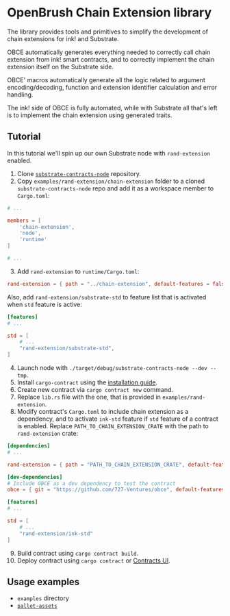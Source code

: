 # OpenBrush Chain Extension library

The library provides tools and primitives to simplify the development of chain 
extensions for ink! and Substrate.

OBCE automatically generates everything needed to correctly call chain extension
from ink! smart contracts, and to correctly implement the chain extension
itself on the Substrate side.

OBCE' macros automatically generate all the logic related to argument encoding/decoding,
function and extension identifier calculation and error handling.

The ink! side of OBCE is fully automated, while with Substrate all that's left is to
implement the chain extension using generated traits.

## Tutorial

In this tutorial we'll spin up our own Substrate node with `rand-extension` enabled.

1. Clone [`substrate-contracts-node`](https://github.com/Cardinal-Cryptography/substrate-contracts-node) repository.
2. Copy `examples/rand-extension/chain-extension` folder to a cloned `substrate-contracts-node` repo and add it as a workspace member to `Cargo.toml`:

```toml
# ...

members = [
    'chain-extension',
    'node',
    'runtime'
]

# ...
```

3. Add `rand-extension` to `runtime/Cargo.toml`:

```toml
rand-extension = { path = "../chain-extension", default-features = false, features = ["substrate"] }
```

Also, add `rand-extension/substrate-std` to feature list that is activated
when `std` feature is active:

```toml
[features]
# ...

std = [
    # ...
    "rand-extension/substrate-std",
]
```

4. Launch node with `./target/debug/substrate-contracts-node --dev --tmp`.
5. Install `cargo-contract` using the [installation guide](https://github.com/paritytech/cargo-contract#installation).
6. Create new contract via `cargo contract new` command.
7. Replace `lib.rs` file with the one, that is provided in `examples/rand-extension`.
8. Modify contract's `Cargo.toml` to include chain extension as a dependency,
and to activate `ink-std` feature if `std` feature of a contract is enabled. Replace `PATH_TO_CHAIN_EXTENSION_CRATE` with the path to `rand-extension` crate:

```toml
[dependencies]
# ...

rand-extension = { path = "PATH_TO_CHAIN_EXTENSION_CRATE", default-features = false, features = ["ink"] }

[dev-dependencies]
# Include OBCE as a dev dependency to test the contract
obce = { git = "https://github.com/727-Ventures/obce", default-features = false, features = ["ink-std"] }

[features]
# ...

std = [
    # ...
    "rand-extension/ink-std"
]
```
9. Build contract using `cargo contract build`.
10. Deploy contract using `cargo contract` or [Contracts UI](https://contracts-ui.substrate.io/).

## Usage examples

* `examples` directory
* [`pallet-assets`](https://github.com/727-Ventures/pallet-assets-chain-extension)